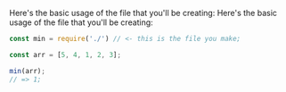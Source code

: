 Here's the basic usage of the file that you'll be creating:
Here's the basic usage of the file that you'll be creating:

```js
const min = require('./') // <- this is the file you make;

const arr = [5, 4, 1, 2, 3];

min(arr); 
// => 1;

```
